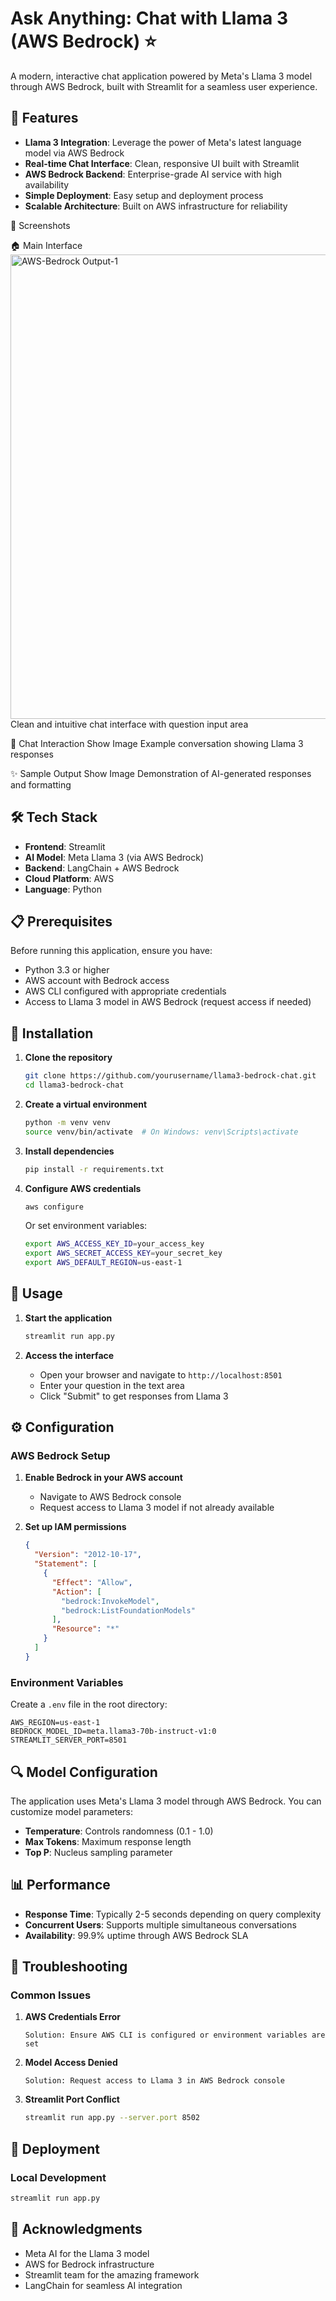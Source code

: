 # Ask Anything: Chat with Llama 3 (AWS Bedrock) ⭐

A modern, interactive chat application powered by Meta's Llama 3 model through AWS Bedrock, built with Streamlit for a seamless user experience.

## 🚀 Features

- **Llama 3 Integration**: Leverage the power of Meta's latest language model via AWS Bedrock
- **Real-time Chat Interface**: Clean, responsive UI built with Streamlit
- **AWS Bedrock Backend**: Enterprise-grade AI service with high availability
- **Simple Deployment**: Easy setup and deployment process
- **Scalable Architecture**: Built on AWS infrastructure for reliability

📸 Screenshots

   🏠 Main Interface
<img width="1700" height="743" alt="AWS-Bedrock Output-1" src="https://github.com/user-attachments/assets/ee4a5257-c5da-4aa2-8e57-3c9ce887ca6e" />
Clean and intuitive chat interface with question input area

💬 Chat Interaction
Show Image
Example conversation showing Llama 3 responses

✨ Sample Output
Show Image
Demonstration of AI-generated responses and formatting




## 🛠️ Tech Stack

- **Frontend**: Streamlit
- **AI Model**: Meta Llama 3 (via AWS Bedrock)
- **Backend**: LangChain + AWS Bedrock
- **Cloud Platform**: AWS
- **Language**: Python

## 📋 Prerequisites

Before running this application, ensure you have:

- Python 3.3 or higher
- AWS account with Bedrock access
- AWS CLI configured with appropriate credentials
- Access to Llama 3 model in AWS Bedrock (request access if needed)

## 🔧 Installation

1. **Clone the repository**
   ```bash
   git clone https://github.com/yourusername/llama3-bedrock-chat.git
   cd llama3-bedrock-chat
   ```

2. **Create a virtual environment**
   ```bash
   python -m venv venv
   source venv/bin/activate  # On Windows: venv\Scripts\activate
   ```

3. **Install dependencies**
   ```bash
   pip install -r requirements.txt
   ```

4. **Configure AWS credentials**
   ```bash
   aws configure
   ```
   Or set environment variables:
   ```bash
   export AWS_ACCESS_KEY_ID=your_access_key
   export AWS_SECRET_ACCESS_KEY=your_secret_key
   export AWS_DEFAULT_REGION=us-east-1
   ```

## 🚀 Usage

1. **Start the application**
   ```bash
   streamlit run app.py
   ```

2. **Access the interface**
   - Open your browser and navigate to `http://localhost:8501`
   - Enter your question in the text area
   - Click "Submit" to get responses from Llama 3

## ⚙️ Configuration

### AWS Bedrock Setup

1. **Enable Bedrock in your AWS account**
   - Navigate to AWS Bedrock console
   - Request access to Llama 3 model if not already available

2. **Set up IAM permissions**
   ```json
   {
     "Version": "2012-10-17",
     "Statement": [
       {
         "Effect": "Allow",
         "Action": [
           "bedrock:InvokeModel",
           "bedrock:ListFoundationModels"
         ],
         "Resource": "*"
       }
     ]
   }
   ```

### Environment Variables

Create a `.env` file in the root directory:

```env
AWS_REGION=us-east-1
BEDROCK_MODEL_ID=meta.llama3-70b-instruct-v1:0
STREAMLIT_SERVER_PORT=8501
```

## 🔍 Model Configuration

The application uses Meta's Llama 3 model through AWS Bedrock. You can customize model parameters:

- **Temperature**: Controls randomness (0.1 - 1.0)
- **Max Tokens**: Maximum response length
- **Top P**: Nucleus sampling parameter

## 📊 Performance

- **Response Time**: Typically 2-5 seconds depending on query complexity
- **Concurrent Users**: Supports multiple simultaneous conversations
- **Availability**: 99.9% uptime through AWS Bedrock SLA

## 🐛 Troubleshooting

### Common Issues

1. **AWS Credentials Error**
   ```
   Solution: Ensure AWS CLI is configured or environment variables are set
   ```

2. **Model Access Denied**
   ```
   Solution: Request access to Llama 3 in AWS Bedrock console
   ```

3. **Streamlit Port Conflict**
   ```bash
   streamlit run app.py --server.port 8502
   ```

## 🚀 Deployment

### Local Development
```bash
streamlit run app.py
```


## 🙏 Acknowledgments

- Meta AI for the Llama 3 model
- AWS for Bedrock infrastructure
- Streamlit team for the amazing framework
- LangChain for seamless AI integration
